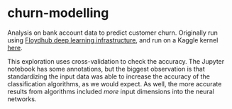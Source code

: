 # churn-modelling
Analysis on bank account data to predict customer churn.  Originally run using [Floydhub deep learning infrastructure](https://www.floydhub.com/), and run on a Kaggle kernel [here](https://www.kaggle.com/lauriermantel/using-basic-neural-networks-to-predict-churn).

This exploration uses cross-validation to check the accuracy.  The Jupyter notebook has some annotations, but the biggest observation is that standardizing the input data was able to increase the accuracy of the classification algorithms, as we would expect.  As well, the more accurate results from algorithms included _more_ input dimensions into the neural networks.  
